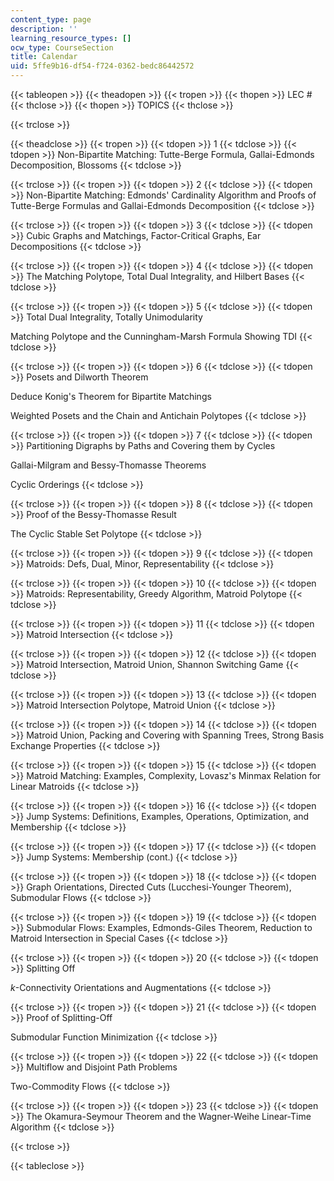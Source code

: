 ```yaml
---
content_type: page
description: ''
learning_resource_types: []
ocw_type: CourseSection
title: Calendar
uid: 5ffe9b16-df54-f724-0362-bedc86442572
---
```


{{< tableopen >}}
{{< theadopen >}}
{{< tropen >}}
{{< thopen >}}
LEC #
{{< thclose >}}
{{< thopen >}}
TOPICS
{{< thclose >}}

{{< trclose >}}

{{< theadclose >}}
{{< tropen >}}
{{< tdopen >}}
1
{{< tdclose >}}
{{< tdopen >}}
Non-Bipartite Matching: Tutte-Berge Formula, Gallai-Edmonds Decomposition, Blossoms
{{< tdclose >}}

{{< trclose >}}
{{< tropen >}}
{{< tdopen >}}
2
{{< tdclose >}}
{{< tdopen >}}
Non-Bipartite Matching: Edmonds' Cardinality Algorithm and Proofs of Tutte-Berge Formulas and Gallai-Edmonds Decomposition
{{< tdclose >}}

{{< trclose >}}
{{< tropen >}}
{{< tdopen >}}
3
{{< tdclose >}}
{{< tdopen >}}
Cubic Graphs and Matchings, Factor-Critical Graphs, Ear Decompositions
{{< tdclose >}}

{{< trclose >}}
{{< tropen >}}
{{< tdopen >}}
4
{{< tdclose >}}
{{< tdopen >}}
The Matching Polytope, Total Dual Integrality, and Hilbert Bases
{{< tdclose >}}

{{< trclose >}}
{{< tropen >}}
{{< tdopen >}}
5
{{< tdclose >}}
{{< tdopen >}}
Total Dual Integrality, Totally Unimodularity  
  
Matching Polytope and the Cunningham-Marsh Formula Showing TDI
{{< tdclose >}}

{{< trclose >}}
{{< tropen >}}
{{< tdopen >}}
6
{{< tdclose >}}
{{< tdopen >}}
Posets and Dilworth Theorem  
  
Deduce Konig's Theorem for Bipartite Matchings  
  
Weighted Posets and the Chain and Antichain Polytopes
{{< tdclose >}}

{{< trclose >}}
{{< tropen >}}
{{< tdopen >}}
7
{{< tdclose >}}
{{< tdopen >}}
Partitioning Digraphs by Paths and Covering them by Cycles  
  
Gallai-Milgram and Bessy-Thomasse Theorems  
  
Cyclic Orderings
{{< tdclose >}}

{{< trclose >}}
{{< tropen >}}
{{< tdopen >}}
8
{{< tdclose >}}
{{< tdopen >}}
Proof of the Bessy-Thomasse Result  
  
The Cyclic Stable Set Polytope
{{< tdclose >}}

{{< trclose >}}
{{< tropen >}}
{{< tdopen >}}
9
{{< tdclose >}}
{{< tdopen >}}
Matroids: Defs, Dual, Minor, Representability
{{< tdclose >}}

{{< trclose >}}
{{< tropen >}}
{{< tdopen >}}
10
{{< tdclose >}}
{{< tdopen >}}
Matroids: Representability, Greedy Algorithm, Matroid Polytope
{{< tdclose >}}

{{< trclose >}}
{{< tropen >}}
{{< tdopen >}}
11
{{< tdclose >}}
{{< tdopen >}}
Matroid Intersection
{{< tdclose >}}

{{< trclose >}}
{{< tropen >}}
{{< tdopen >}}
12
{{< tdclose >}}
{{< tdopen >}}
Matroid Intersection, Matroid Union, Shannon Switching Game
{{< tdclose >}}

{{< trclose >}}
{{< tropen >}}
{{< tdopen >}}
13
{{< tdclose >}}
{{< tdopen >}}
Matroid Intersection Polytope, Matroid Union
{{< tdclose >}}

{{< trclose >}}
{{< tropen >}}
{{< tdopen >}}
14
{{< tdclose >}}
{{< tdopen >}}
Matroid Union, Packing and Covering with Spanning Trees, Strong Basis Exchange Properties
{{< tdclose >}}

{{< trclose >}}
{{< tropen >}}
{{< tdopen >}}
15
{{< tdclose >}}
{{< tdopen >}}
Matroid Matching: Examples, Complexity, Lovasz's Minmax Relation for Linear Matroids
{{< tdclose >}}

{{< trclose >}}
{{< tropen >}}
{{< tdopen >}}
16
{{< tdclose >}}
{{< tdopen >}}
Jump Systems: Definitions, Examples, Operations, Optimization, and Membership
{{< tdclose >}}

{{< trclose >}}
{{< tropen >}}
{{< tdopen >}}
17
{{< tdclose >}}
{{< tdopen >}}
Jump Systems: Membership (cont.)
{{< tdclose >}}

{{< trclose >}}
{{< tropen >}}
{{< tdopen >}}
18
{{< tdclose >}}
{{< tdopen >}}
Graph Orientations, Directed Cuts (Lucchesi-Younger Theorem), Submodular Flows
{{< tdclose >}}

{{< trclose >}}
{{< tropen >}}
{{< tdopen >}}
19
{{< tdclose >}}
{{< tdopen >}}
Submodular Flows: Examples, Edmonds-Giles Theorem, Reduction to Matroid Intersection in Special Cases
{{< tdclose >}}

{{< trclose >}}
{{< tropen >}}
{{< tdopen >}}
20
{{< tdclose >}}
{{< tdopen >}}
Splitting Off  
  
$k$-Connectivity Orientations and Augmentations
{{< tdclose >}}

{{< trclose >}}
{{< tropen >}}
{{< tdopen >}}
21
{{< tdclose >}}
{{< tdopen >}}
Proof of Splitting-Off  
  
Submodular Function Minimization
{{< tdclose >}}

{{< trclose >}}
{{< tropen >}}
{{< tdopen >}}
22
{{< tdclose >}}
{{< tdopen >}}
Multiflow and Disjoint Path Problems  
  
Two-Commodity Flows
{{< tdclose >}}

{{< trclose >}}
{{< tropen >}}
{{< tdopen >}}
23
{{< tdclose >}}
{{< tdopen >}}
The Okamura-Seymour Theorem and the Wagner-Weihe Linear-Time Algorithm
{{< tdclose >}}

{{< trclose >}}

{{< tableclose >}}